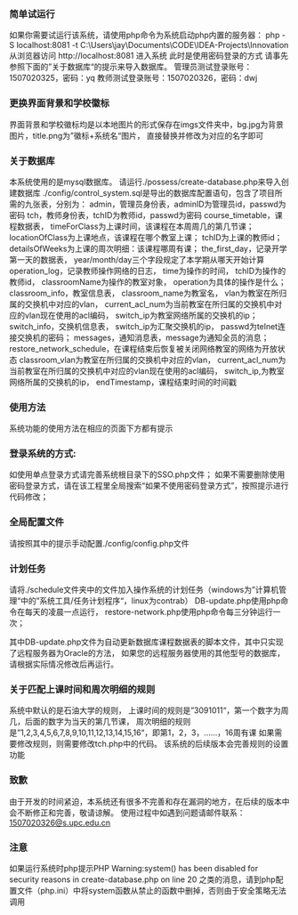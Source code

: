 ### 简单试运行
如果你需要试运行该系统，请使用php命令为系统启动php内置的服务器：
php -S localhost:8081 -t C:\Users\jay\Documents\CODE\IDEA-Projects\Innovation
从浏览器访问 http://localhost:8081 进入系统
此时是使用密码登录的方式
请事先参照下面的”关于数据库“的提示来导入数据库。
管理员测试登录账号：1507020325，密码：yq
教师测试登录账号：1507020326，密码：dwj


### 更换界面背景和学校徽标
界面背景和学校徽标均是以本地图片的形式保存在imgs文件夹中，bg.jpg为背景图片，title.png为”徽标+系统名“图片，
直接替换并修改为对应的名字即可


### 关于数据库
本系统使用的是mysql数据库。
请运行./possess/create-database.php来导入创建数据库
./config/control_system.sql是导出的数据库配置语句，包含了项目所需的九张表，分别为：
admin，管理员身份表，adminID为管理员id，passwd为密码
tch，教师身份表，tchID为教师id，passwd为密码
course_timetable，课程数据表，
                  timeForClass为上课时间，该课程在本周周几的第几节课；
                  locationOfClass为上课地点，该课程在哪个教室上课；
                  tchID为上课的教师id；
                  detailsOfWeeks为上课的周次明细：该课程哪周有课；
the_first_day，记录开学第一天的数据表，
              year/month/day三个字段规定了本学期从哪天开始计算
operation_log，记录教师操作网络的日志，
              time为操作的时间，
              tchID为操作的教师id，
              classroomName为操作的教室对象，
              operation为具体的操作是什么；
classroom_info，教室信息表，
              classroom_name为教室名，
              vlan为教室在所归属的交换机中对应的vlan，
              current_acl_num为当前教室在所归属的交换机中对应的vlan现在使用的acl编码，
              switch_ip为教室网络所属的交换机的ip；
switch_info，交换机信息表，
            switch_ip为汇聚交换机的ip，
            passwd为telnet连接交换机的密码；
messages，通知消息表，message为通知全员的消息；
restore_network_schedule，在课程结束后恢复被关闭网络教室的网络为开放状态
                        classroom_vlan为教室在所归属的交换机中对应的vlan，
                        current_acl_num为当前教室在所归属的交换机中对应的vlan现在使用的acl编码，
                        switch_ip,为教室网络所属的交换机的ip，
                        endTimestamp，课程结束时间的时间戳

### 使用方法
系统功能的使用方法在相应的页面下方都有提示

### 登录系统的方式:
如使用单点登录方式请完善系统根目录下的SSO.php文件；
如果不需要删除使用密码登录方式，请在该工程里全局搜索“如果不使用密码登录方式”，按照提示进行代码修改；

### 全局配置文件
请按照其中的提示手动配置./config/config.php文件



### 计划任务
请将./schedule文件夹中的文件加入操作系统的计划任务（windows为”计算机管理“中的”系统工具/任务计划程序“，linux为contrab）
DB-update.php使用php命令在每天的凌晨一点运行，
restore-network.php使用php命令每三分钟运行一次；

其中DB-update.php文件为自动更新数据库课程数据表的脚本文件，其中只实现了远程服务器为Oracle的方法，
如果您的远程服务器使用的其他型号的数据库，请根据实际情况修改后再运行。

### 关于匹配上课时间和周次明细的规则
系统中默认的是石油大学的规则，
上课时间的规则是”3091011“，第一个数字为周几，后面的数字为当天的第几节课，
周次明细的规则是”1,2,3,4,5,6,7,8,9,10,11,12,13,14,15,16“，即第1，2，3，……，16周有课
如果需要修改规则，则需要修改tch.php中的代码。
该系统的后续版本会完善规则的设置功能

### 致歉
由于开发的时间紧迫，本系统还有很多不完善和存在漏洞的地方，在后续的版本中会不断修正和完善，敬请谅解。
使用过程中如遇到问题请邮件联系：1507020326@s.upc.edu.cn


### 注意
如果运行系统时php提示PHP Warning:system() has been disabled for security reasons in create-database.php on line 20
之类的消息，请到php配置文件（php.ini）中将system函数从禁止的函数中删掉，否则由于安全策略无法调用

